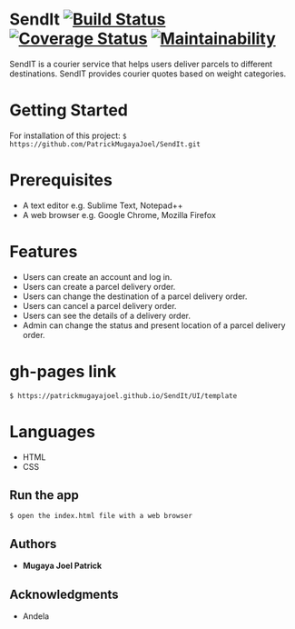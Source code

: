 # SendIt [![Build Status](https://travis-ci.org/PatrickMugayaJoel/SendIt.svg?branch=ch-trouble_shooting_travis&coverolls-161861111)](https://travis-ci.org/PatrickMugayaJoel/SendIt) [![Coverage Status](https://coveralls.io/repos/github/PatrickMugayaJoel/SendIt/badge.svg?branch=ch-trouble_shooting_travis&coverolls-161861111)](https://coveralls.io/github/PatrickMugayaJoel/SendIt?branch=ch-trouble_shooting_travis&coverolls-161861111) [![Maintainability](https://api.codeclimate.com/v1/badges/7a64cecee106d76232d1/maintainability)](https://codeclimate.com/github/PatrickMugayaJoel/SendIt/maintainability)

SendIT is a courier service that helps users deliver parcels to different destinations. SendIT provides courier quotes based on weight categories.
    

# Getting Started

For installation of this project:  `$ https://github.com/PatrickMugayaJoel/SendIt.git`

# Prerequisites

* A text editor e.g. Sublime Text, Notepad++
* A web browser e.g. Google Chrome, Mozilla Firefox

# Features

* Users can create an account and log in.
* Users can create a parcel delivery order.
* Users can change the destination of a parcel delivery order.
* Users can cancel a parcel delivery order.
* Users can see the details of a delivery order.
* Admin can change the status and present location of a parcel delivery order.

# gh-pages link

`$ https://patrickmugayajoel.github.io/SendIt/UI/template`
 
# Languages

* HTML
* CSS

## Run the app

`$ open the index.html file with a web browser`

## Authors

* **Mugaya Joel Patrick**
 
## Acknowledgments

* Andela





